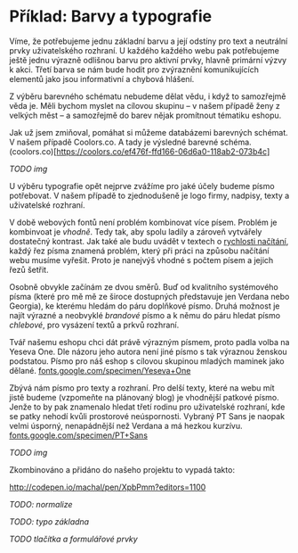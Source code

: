 # Příklad: Barvy a typografie

Víme, že potřebujeme jednu základní barvu a její odstíny pro text a neutrální prvky uživatelského rozhraní. U každého každého webu pak potřebujeme ještě jednu výrazně odlišnou barvu pro aktivní prvky, hlavně primární výzvy k akci. Třetí barva se nám bude hodit pro zvýraznění komunikujících elementů jako jsou informativní a chybová hlášení.

Z výběru barevného schématu nebudeme dělat vědu, i když to samozřejmě věda je. Měli bychom myslet na cílovou skupinu – v našem případě ženy z velkých měst – a samozřejmě do barev nějak promítnout tématiku eshopu.

Jak už jsem zmiňoval, pomáhat si můžeme databázemi barevných schémat. V našem případě Coolors.co. A tady je výsledné barevné schéma. (coolors.co)[https://coolors.co/ef476f-ffd166-06d6a0-118ab2-073b4c]

*TODO img*

U výběru typografie opět nejprve zvážíme pro jaké účely budeme písmo potřebovat. V našem případě to zjednodušeně je logo firmy, nadpisy, texty a uživatelské rozhraní. 

V době webových fontů není problém kombinovat více písem. Problém je kombinvoat je *vhodně*. Tedy tak, aby spolu ladily a zároveň vytvářely dostatečný kontrast. Jak také ale budu uvádět v textech o [rychlosti načítání](rychlost-nacitani-proc.md), každý řez písma znamená problém, který při práci na způsobu načítání webu musíme vyřešit. Proto je nanejvýš vhodné s počtem písem a jejich řezů šetřit.

Osobně obvykle začínám ze dvou směrů. Buď od kvalitního systémového písma (které pro mě mě ze široce dostupných představuje jen Verdana nebo Georgia), ke kterému hledám do páru doplňkové písmo. Druhá možnost je najít výrazné a neobvyklé *brandové* písmo a k němu do páru hledat písmo *chlebové*, pro vysázení textů a prkvů rozhraní.

Tvář našemu eshopu chci dát právě výrazným písmem, proto padla volba na Yeseva One. Dle názoru jeho autora není jiné písmo s tak výraznou ženskou podstatou. Písmo pro náš eshop s cílovou skupinou mladých maminek jako dělané. [fonts.google.com/specimen/Yeseva+One](https://fonts.google.com/specimen/Yeseva+One)

Zbývá nám písmo pro texty a rozhraní. Pro delší texty, které na webu mít jistě budeme (vzpomeňte na plánovaný blog) je vhodnější patkové písmo. Jenže to by pak znamenalo hledat třetí rodinu pro uživatelské rozhraní, kde se patky nehodí kvůli prostorové neúspornosti. Vybraný PT Sans je naopak velmi úsporný, nenapádnější než Verdana a má hezkou kurzívu. [fonts.google.com/specimen/PT+Sans](https://fonts.google.com/specimen/PT+Sans)


*TODO img*

Zkombinováno a přidáno do našeho projektu to vypadá takto:

http://codepen.io/machal/pen/XpbPmm?editors=1100

*TODO: normalize*

*TODO: typo základna*

*TODO tlačítka a formulářové prvky*


